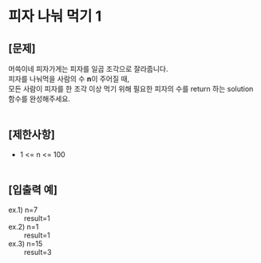 # 피자 나눠 먹기 1
## **[문제]**
머쓱이네 피자가게는 피자를 일곱 조각으로 잘라줍니다.<br>
피자를 나눠먹을 사람의 수 **n**이 주어질 때,<br>
모든 사람이 피자를 한 조각 이상 먹기 위해 필요한 피자의 수를 return 하는 solution 함수를 완성해주세요.<br>
<br>

## **[제한사항]**
* 1 <= n <= 100
<br><br>

## **[입출력 예]**
ex.1) n=7<br>
&nbsp;&nbsp;&nbsp;&nbsp;&nbsp;&nbsp;&nbsp;&nbsp;result=1<br>
ex.2) n=1<br>
&nbsp;&nbsp;&nbsp;&nbsp;&nbsp;&nbsp;&nbsp;&nbsp;result=1<br>
ex.3) n=15<br>
&nbsp;&nbsp;&nbsp;&nbsp;&nbsp;&nbsp;&nbsp;&nbsp;result=3<br>